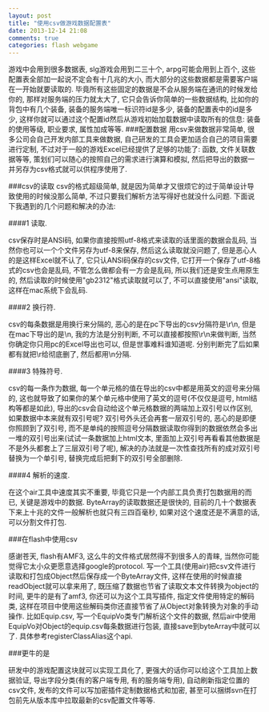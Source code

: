 ```yaml
---
layout: post
title: "使用csv做游戏数据配置表"
date: 2013-12-14 21:08
comments: true
categories: flash webgame
---
```

游戏中会用到很多数据表, slg游戏会用到二三十个, arpg可能会用到上百个, 这些配置表全部加一起说不定会有十几兆的大小, 而大部分的这些数据都是需要客户端在一开始就要读取的. 毕竟所有这些固定的数据是不会从服务端在通讯的时候发给你的, 那样对服务端的压力就太大了, 它只会告诉你简单的一些数据结构, 比如你的背包中有几个装备, 装备的服务端唯一标识符id是多少, 装备的配置表中的id是多少, 这样你就可以通过这个配置id然后从游戏初始加载数据中读取所有的信息: 装备的使用等级, 职业要求, 属性加成等等. 
###配置数据
用csv来做数据非常简单, 很多公司会自己开发内部工具来做数据, 自己研发的工具会更加适合自己的项目需要进行定制, 不过对于一般的游戏Excel已经提供了足够的功能了: 函数, 文件关联数据等等, 策划们可以随心的按照自己的需求进行演算和模拟, 然后把导出的数据一并另存为csv格式就可以供程序使用了. 

###csv的读取
csv的格式超级简单, 就是因为简单才又很烦它的过于简单设计导致使用的时候没那么简单, 不过只要我们解析方法写得好也就没什么问题. 下面说下我遇到的几个问题和解决的办法:

####1 读取. 

csv保存时是ANSI码, 如果你直接按照utf-8格式来读取的话里面的数据会乱码, 当然你也可以一个个文件另存为utf-8来保存, 然后这么读取就没问题了, 但是恶心人的是这样Excel就不认了, 它只认ANSI码保存的csv文件, 它打开一个保存了utf-8格式的csv也会是乱码, 不管怎么做都会有一方会是乱码, 所以我们还是安生点用原生的, 然后读取的时候使用"gb2312"格式读取就可以了, 不可以直接使用"ansi"读取, 这样在mac系统下会乱码.

####2 换行符. 

csv的每条数据是用换行来分隔的, 恶心的是在pc下导出的csv分隔符是\r\n, 但是在mac下导出的是\n, 我的方法是分别判断, 不可以直接都按照\r\n来做判断, 当然你确定你只用pc的Excel导出也可以, 但是世事难料谁知道呢. 分别判断完了后如果都有就把\r给彻底删了, 然后都用\n分隔.

####3 特殊符号. 

csv的每一条作为数据, 每一个单元格的值在导出的csv中都是用英文的逗号来分隔的, 这也就导致了如果你的某个单元格中使用了英文的逗号(不仅仅是逗号, html结构等都是如此), 导出的csv会自动给这个单元格数据的两端加上双引号以作区别, 如果数据中本来就有双引号呢? 双引号外头还会再套一层双引号的, 恶心的是即便你照顾到了双引号, 而不是单纯的按照逗号分隔数据读取你得到的数据依然会多出一堆的双引号出来(试试一条数据加上html文本, 里面加上双引号再看看其他数据是不是外头都套上了三层双引号了呢), 解决的办法就是一次性查找所有的成对双引号替换为一个单引号, 替换完成后把剩下的双引号全部删除.

####4 解析的速度. 

在这个air工具中速度其实不重要, 毕竟它只是一个内部工具负责打包数据用的而已, 关键是游戏中的数据. ByteArray的读取数据还是很快的, 目前的几十个数据表下来上十兆的文件一般解析也就只有三四百毫秒, 如果对这个速度还是不满意的话, 可以分割文件打包.


###在flash中使用csv

感谢苍天, flash有AMF3, 这么牛的文件格式居然得不到很多人的青睐, 当然你可能觉得它太小众更愿意选择google的protocol. 写一个工具(使用air)把csv文件进行读取和打包成Object然后保存成一个ByteArray文件, 这样在使用的时候直接readObject就可以拿来用了, 既压缩了数据也节省了读取文本文件转换为object的时间, 更牛的是有了amf3, 你还可以为这个工具写插件, 指定文件使用特定的解码类, 这样在项目中使用这些解码类你还直接节省了从Object对象转换为对象的手动操作. 比如Equip.csv, 写一个EquipVo类专门解析这个文件的数据, 然后air中使用EquipVo对Object的equip.csv每条数据进行包装, 直接save到byteArray中就可以了. 具体参考registerClassAlias这个api.

###更牛的是

研发中的游戏配置这块就可以实现工具化了, 更强大的话你可以给这个工具加上数据验证, 导出字段分类(有的客户端专用, 有的服务端专用), 自动刷新指定位置的csv文件, 发布的文件可以写加密插件定制数据格式和加密, 甚至可以捆绑svn在打包前先从版本库中拉取最新的csv配置文件等等.